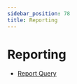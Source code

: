 ```yaml
---
sidebar_position: 78
title: Reporting
---
```


# Reporting

* [Report Query](reportquery/index "Report Query")